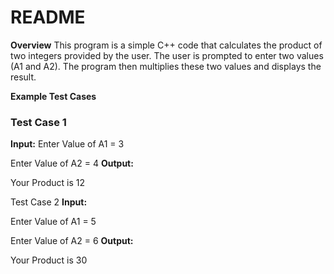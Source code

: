 # README

**Overview**
This program is a simple C++ code that calculates the product of two integers provided by the user. The user is prompted to enter two values (A1 and A2). 
The program then multiplies these two values and displays the result.


**Example Test Cases**

### Test Case 1
**Input:**
Enter Value of A1 = 3

Enter Value of A2 = 4
**Output:**

Your Product is 12

Test Case 2
**Input:**

Enter Value of A1 = 5

Enter Value of A2 = 6
**Output:**

Your Product is 30


